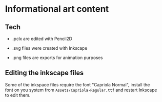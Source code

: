 # Informational art content
## Tech 
- .pclx are edited with Pencil2D
- .svg files were created with Inkscape

- .png files are exports for animation purposes

## Editing the inkscape files
Some of the inkspace files require the font "Capriola Normal", install the font on you system from `Assets/Capriola-Regular.ttf` and restart Inkscape to edit them.